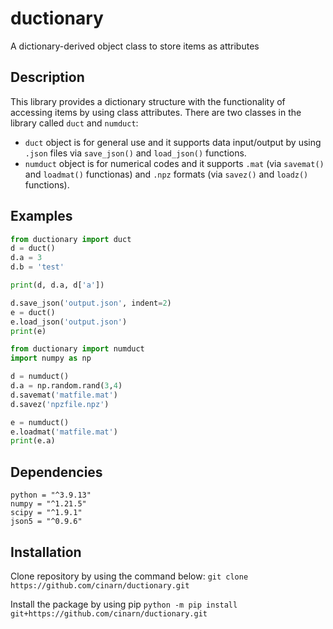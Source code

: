 # ductionary
A dictionary-derived object class to store items as attributes

## Description
This library provides a dictionary structure with the functionality of accessing items by using class attributes. There are two classes in the library called `duct` and `numduct`:

* `duct` object is for general use and it supports data input/output by using `.json` files via `save_json()` and `load_json()` functions.
* `numduct` object is for numerical codes and it supports `.mat` (via `savemat()` and `loadmat()` functionas) and `.npz` formats (via `savez()` and `loadz()` functions).

## Examples

```python
from ductionary import duct
d = duct()
d.a = 3
d.b = 'test'

print(d, d.a, d['a'])

d.save_json('output.json', indent=2)
e = duct()
e.load_json('output.json')
print(e)

```

```python
from ductionary import numduct
import numpy as np

d = numduct()
d.a = np.random.rand(3,4)
d.savemat('matfile.mat')
d.savez('npzfile.npz')

e = numduct()
e.loadmat('matfile.mat')
print(e.a)

```

## Dependencies
```
python = "^3.9.13"
numpy = "^1.21.5"
scipy = "^1.9.1"
json5 = "^0.9.6"
```

## Installation
Clone repository by using the command below:
`git clone https://github.com/cinarn/ductionary.git`

Install the package by using pip
`python -m pip install git+https://github.com/cinarn/ductionary.git`
